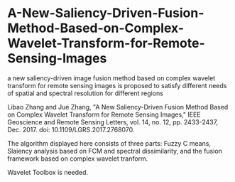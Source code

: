 # A-New-Saliency-Driven-Fusion-Method-Based-on-Complex-Wavelet-Transform-for-Remote-Sensing-Images
a new saliency-driven image fusion method based on complex wavelet transform for remote sensing images is proposed to satisfy different needs of spatial and spectral resolution for different regions

Libao Zhang and Jue Zhang, "A New Saliency-Driven Fusion Method Based on Complex Wavelet Transform for Remote Sensing Images," IEEE Geoscience and Remote Sensing Letters, vol. 14, no. 12, pp. 2433-2437, Dec. 2017. doi: 10.1109/LGRS.2017.2768070.

The algorithm displayed here consists of three parts: Fuzzy C means, Slaiency analysis based on FCM and spectral dissimilarity, and the fusion framework based on complex wavelet tranform. 

Wavelet Toolbox is needed. 
